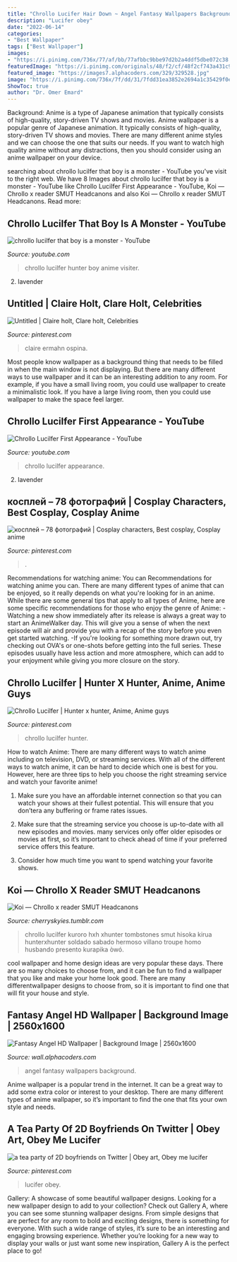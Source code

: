 ```yaml
---
title: "Chrollo Lucifer Hair Down ~ Angel Fantasy Wallpapers Background"
description: "Lucifer obey"
date: "2022-06-14"
categories:
- "Best Wallpaper"
tags: ["Best Wallpaper"]
images:
- "https://i.pinimg.com/736x/77/af/bb/77afbbc9bbe97d2b2a4ddf5dbe072c38.jpg"
featuredImage: "https://i.pinimg.com/originals/48/f2/cf/48f2cf743a431c9b787b70915f01fdbf.jpg"
featured_image: "https://images7.alphacoders.com/329/329528.jpg"
image: "https://i.pinimg.com/736x/7f/dd/31/7fdd31ea3852e2694a1c35429f0ea331.jpg"
ShowToc: true
author: "Dr. Omer Emard"
---
```



Background: Anime is a type of Japanese animation that typically consists of high-quality, story-driven TV shows and movies.
Anime wallpaper is a popular genre of Japanese animation. It typically consists of high-quality, story-driven TV shows and movies. There are many different anime styles and we can choose the one that suits our needs. If you want to watch high quality anime without any distractions, then you should consider using an anime wallpaper on your device.

	

		
searching about chrollo lucilfer that boy is a monster - YouTube you've visit to the right web. We have 8 Images about chrollo lucilfer that boy is a monster - YouTube like Chrollo Lucilfer First Appearance - YouTube, Koi — Chrollo x reader SMUT Headcanons and also Koi — Chrollo x reader SMUT Headcanons. Read more:
		
    
## Chrollo Lucilfer That Boy Is A Monster - YouTube

<img loading=lazy src="https://i.ytimg.com/vi/dEb2eigzvDo/maxresdefault.jpg" onerror="this.onerror=null;this.src='https://tse4.mm.bing.net/th?id=OIP.zVwc-9wQF3wlSmdazOn1tQHaEK&amp;pid=15.1';" alt="chrollo lucilfer that boy is a monster - YouTube">

_Source: youtube.com_

>chrollo lucilfer hunter boy anime visiter. 

	

2. lavender 

    
## Untitled | Claire Holt, Clare Holt, Celebrities

<img loading=lazy src="https://i.pinimg.com/736x/77/af/bb/77afbbc9bbe97d2b2a4ddf5dbe072c38.jpg" onerror="this.onerror=null;this.src='https://tse1.mm.bing.net/th?id=OIP.B7iRlQdrg7_lDQifu0TmLgHaIb&amp;pid=15.1';" alt="Untitled | Claire holt, Clare holt, Celebrities">

_Source: pinterest.com_

>claire ermahn ospina. 

	

Most people know wallpaper as a background thing that needs to be filled in when the main window is not displaying. But there are many different ways to use wallpaper and it can be an interesting addition to any room. For example, if you have a small living room, you could use wallpaper to create a minimalistic look. If you have a large living room, then you could use wallpaper to make the space feel larger.

    
## Chrollo Lucilfer First Appearance - YouTube

<img loading=lazy src="https://i.ytimg.com/vi/0MdXvDkdsYQ/maxresdefault.jpg" onerror="this.onerror=null;this.src='https://tse1.mm.bing.net/th?id=OIP.AbK6NsHp9skc9wu91XR28wHaEK&amp;pid=15.1';" alt="Chrollo Lucilfer First Appearance - YouTube">

_Source: youtube.com_

>chrollo lucilfer appearance. 

	

2. lavender 

    
## косплей – 78 фотографий | Cosplay Characters, Best Cosplay, Cosplay Anime

<img loading=lazy src="https://i.pinimg.com/originals/48/f2/cf/48f2cf743a431c9b787b70915f01fdbf.jpg" onerror="this.onerror=null;this.src='https://tse3.mm.bing.net/th?id=OIP.IEdX4if0tWQSmtB5S6c6SgHaLG&amp;pid=15.1';" alt="косплей – 78 фотографий | Cosplay characters, Best cosplay, Cosplay anime">

_Source: pinterest.com_

>. 

	

Recommendations for watching anime: You can
Recommendations for watching anime you can. There are many different types of anime that can be enjoyed, so it really depends on what you're looking for in an anime. While there are some general tips that apply to all types of Anime, here are some specific recommendations for those who enjoy the genre of Anime: 
-Watching a new show immediately after its release is always a great way to start an AnimeWalker day. This will give you a sense of when the next episode will air and provide you with a recap of the story before you even get started watching. 
-If you're looking for something more drawn out, try checking out OVA's or one-shots before getting into the full series. These episodes usually have less action and more atmosphere, which can add to your enjoyment while giving you more closure on the story.

    
## Chrollo Lucilfer | Hunter X Hunter, Anime, Anime Guys

<img loading=lazy src="https://i.pinimg.com/736x/5f/fb/00/5ffb0071461ce39a7138b62b01657b13.jpg" onerror="this.onerror=null;this.src='https://tse3.mm.bing.net/th?id=OIP.lmI7eh9sriqdV2c3XGpTPwHaEL&amp;pid=15.1';" alt="Chrollo Lucilfer | Hunter x hunter, Anime, Anime guys">

_Source: pinterest.com_

>chrollo lucilfer hunter. 

	

How to watch Anime: There are many different ways to watch anime including on television, DVD, or streaming services.
With all of the different ways to watch anime, it can be hard to decide which one is best for you. However, here are three tips to help you choose the right streaming service and watch your favorite anime!
1. Make sure you have an affordable internet connection so that you can watch your shows at their fullest potential. This will ensure that you don’tera any buffering or frame rates issues.

2. Make sure that the streaming service you choose is up-to-date with all new episodes and movies. many services only offer older episodes or movies at first, so it’s important to check ahead of time if your preferred service offers this feature.

3. Consider how much time you want to spend watching your favorite shows.

    
## Koi — Chrollo X Reader SMUT Headcanons

<img loading=lazy src="https://44.media.tumblr.com/84ebbe219152b2760259d8e295f77738/c97d58343cbd46f0-6e/s540x810_f1/9b2a2aae535d20a2b1afd3083c1b3cea47aa8954.gifv" onerror="this.onerror=null;this.src='https://tse1.mm.bing.net/th?id=OIP.uLDMi-HDJC1UQy1kvVjZuQHaFj&amp;pid=15.1';" alt="Koi — Chrollo x reader SMUT Headcanons">

_Source: cherryskyies.tumblr.com_

>chrollo lucilfer kuroro hxh xhunter tombstones smut hisoka kirua hunterxhunter soldado sabado hermoso villano troupe homo husbando presento kurapika òwó. 

	

cool wallpaper and home design ideas are very popular these days. There are so many choices to choose from, and it can be fun to find a wallpaper that you like and make your home look good. There are many differentwallpaper designs to choose from, so it is important to find one that will fit your house and style.

    
## Fantasy Angel HD Wallpaper | Background Image | 2560x1600

<img loading=lazy src="https://images7.alphacoders.com/329/329528.jpg" onerror="this.onerror=null;this.src='https://tse1.mm.bing.net/th?id=OIP.ZT7_uvxnQIlPWYvVYQ-J1gHaEo&amp;pid=15.1';" alt="Fantasy Angel HD Wallpaper | Background Image | 2560x1600">

_Source: wall.alphacoders.com_

>angel fantasy wallpapers background. 

	

Anime wallpaper is a popular trend in the internet. It can be a great way to add some extra color or interest to your desktop. There are many different types of anime wallpaper, so it’s important to find the one that fits your own style and needs.

    
## A Tea Party Of 2D Boyfriends On Twitter | Obey Art, Obey Me Lucifer

<img loading=lazy src="https://i.pinimg.com/736x/7f/dd/31/7fdd31ea3852e2694a1c35429f0ea331.jpg" onerror="this.onerror=null;this.src='https://tse2.mm.bing.net/th?id=OIP.bIJbvYEM63Jv_EBushaCugHaHa&amp;pid=15.1';" alt="a tea party of 2D boyfriends on Twitter | Obey art, Obey me lucifer">

_Source: pinterest.com_

>lucifer obey. 

	

Gallery: A showcase of some beautiful wallpaper designs.
Looking for a new wallpaper design to add to your collection? Check out Gallery A, where you can see some stunning wallpaper designs. From simple designs that are perfect for any room to bold and exciting designs, there is something for everyone. With such a wide range of styles, it’s sure to be an interesting and engaging browsing experience. Whether you’re looking for a new way to display your walls or just want some new inspiration, Gallery A is the perfect place to go!





	
	
